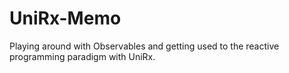 # UniRx-Memo
Playing around with Observables and getting used to the reactive programming paradigm with UniRx.
